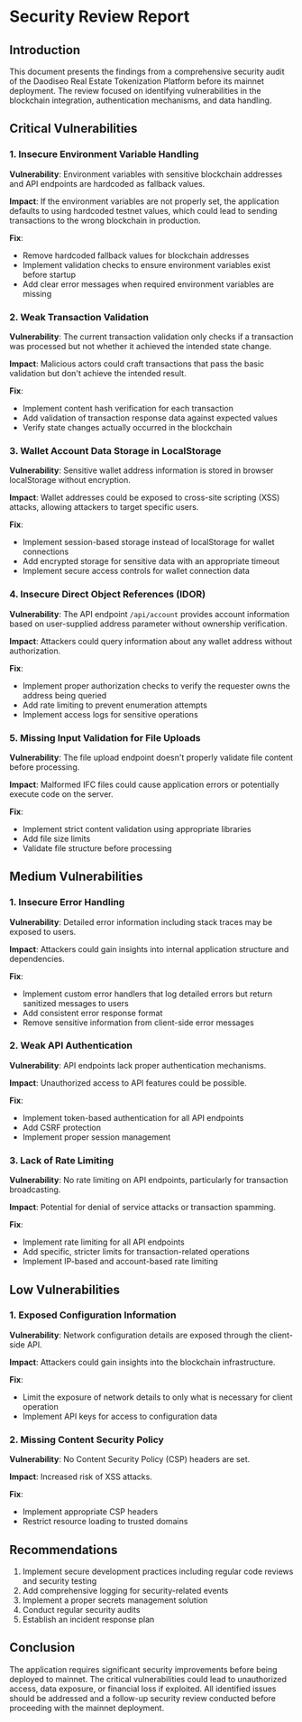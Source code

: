 # Security Review Report

## Introduction

This document presents the findings from a comprehensive security audit of the Daodiseo Real Estate Tokenization Platform before its mainnet deployment. The review focused on identifying vulnerabilities in the blockchain integration, authentication mechanisms, and data handling.

## Critical Vulnerabilities

### 1. Insecure Environment Variable Handling

**Vulnerability**: Environment variables with sensitive blockchain addresses and API endpoints are hardcoded as fallback values.

**Impact**: If the environment variables are not properly set, the application defaults to using hardcoded testnet values, which could lead to sending transactions to the wrong blockchain in production.

**Fix**: 
- Remove hardcoded fallback values for blockchain addresses
- Implement validation checks to ensure environment variables exist before startup
- Add clear error messages when required environment variables are missing

### 2. Weak Transaction Validation

**Vulnerability**: The current transaction validation only checks if a transaction was processed but not whether it achieved the intended state change.

**Impact**: Malicious actors could craft transactions that pass the basic validation but don't achieve the intended result.

**Fix**:
- Implement content hash verification for each transaction
- Add validation of transaction response data against expected values
- Verify state changes actually occurred in the blockchain

### 3. Wallet Account Data Storage in LocalStorage

**Vulnerability**: Sensitive wallet address information is stored in browser localStorage without encryption.

**Impact**: Wallet addresses could be exposed to cross-site scripting (XSS) attacks, allowing attackers to target specific users.

**Fix**:
- Implement session-based storage instead of localStorage for wallet connections
- Add encrypted storage for sensitive data with an appropriate timeout
- Implement secure access controls for wallet connection data

### 4. Insecure Direct Object References (IDOR)

**Vulnerability**: The API endpoint `/api/account` provides account information based on user-supplied address parameter without ownership verification.

**Impact**: Attackers could query information about any wallet address without authorization.

**Fix**:
- Implement proper authorization checks to verify the requester owns the address being queried
- Add rate limiting to prevent enumeration attempts
- Implement access logs for sensitive operations

### 5. Missing Input Validation for File Uploads

**Vulnerability**: The file upload endpoint doesn't properly validate file content before processing.

**Impact**: Malformed IFC files could cause application errors or potentially execute code on the server.

**Fix**:
- Implement strict content validation using appropriate libraries
- Add file size limits
- Validate file structure before processing

## Medium Vulnerabilities

### 1. Insecure Error Handling

**Vulnerability**: Detailed error information including stack traces may be exposed to users.

**Impact**: Attackers could gain insights into internal application structure and dependencies.

**Fix**:
- Implement custom error handlers that log detailed errors but return sanitized messages to users
- Add consistent error response format
- Remove sensitive information from client-side error messages

### 2. Weak API Authentication

**Vulnerability**: API endpoints lack proper authentication mechanisms.

**Impact**: Unauthorized access to API features could be possible.

**Fix**:
- Implement token-based authentication for all API endpoints
- Add CSRF protection
- Implement proper session management

### 3. Lack of Rate Limiting

**Vulnerability**: No rate limiting on API endpoints, particularly for transaction broadcasting.

**Impact**: Potential for denial of service attacks or transaction spamming.

**Fix**:
- Implement rate limiting for all API endpoints
- Add specific, stricter limits for transaction-related operations
- Implement IP-based and account-based rate limiting

## Low Vulnerabilities

### 1. Exposed Configuration Information

**Vulnerability**: Network configuration details are exposed through the client-side API.

**Impact**: Attackers could gain insights into the blockchain infrastructure.

**Fix**:
- Limit the exposure of network details to only what is necessary for client operation
- Implement API keys for access to configuration data

### 2. Missing Content Security Policy

**Vulnerability**: No Content Security Policy (CSP) headers are set.

**Impact**: Increased risk of XSS attacks.

**Fix**:
- Implement appropriate CSP headers
- Restrict resource loading to trusted domains

## Recommendations

1. Implement secure development practices including regular code reviews and security testing
2. Add comprehensive logging for security-related events
3. Implement a proper secrets management solution
4. Conduct regular security audits
5. Establish an incident response plan

## Conclusion

The application requires significant security improvements before being deployed to mainnet. The critical vulnerabilities could lead to unauthorized access, data exposure, or financial loss if exploited. All identified issues should be addressed and a follow-up security review conducted before proceeding with the mainnet deployment.